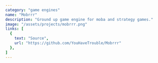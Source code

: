 ```yaml
---
category: "game engines"
name: "Mobrrr"
description: "Ground up game engine for moba and strategy games."
image: "/assets/projects/mobrrr.png"
links: [
  {
    text: "Source",
    url: "https://github.com/YouHaveTrouble/Mobrrr"
  },
]
---
```

